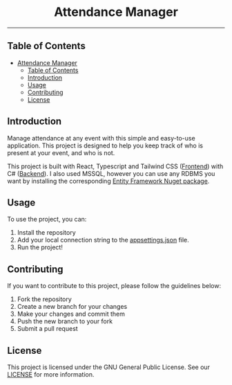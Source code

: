 # <div align="center">Attendance Manager</div>

***

## Table of Contents

- [Attendance Manager](#attendance-manager)
	- [Table of Contents](#table-of-contents)
	- [Introduction](#introduction)
	- [Usage](#usage)
	- [Contributing](#contributing)
	- [License](#license)

## Introduction

Manage attendance at any event with this simple and easy-to-use application. This project is designed to help you keep track of who is present at your event, and who is not.

This project is built with React, Typescript and Tailwind CSS ([Frontend](/Client)) with C# ([Backend](/Server)). I also used MSSQL, however you can use any RDBMS you want by installing the corresponding [Entity Framework Nuget package](https://learn.microsoft.com/en-us/ef/core/providers/?tabs=dotnet-core-cli).

## Usage

To use the project, you can:

1. Install the repository
2. Add your local connection string to the [appsettings.json](/Server/appsettings.json) file.
3. Run the project!

## Contributing

If you want to contribute to this project, please follow the guidelines below:

1. Fork the repository
2. Create a new branch for your changes
3. Make your changes and commit them
4. Push the new branch to your fork
5. Submit a pull request

## License

This project is licensed under the GNU General Public License. See our [LICENSE](LICENSE) for more information.
